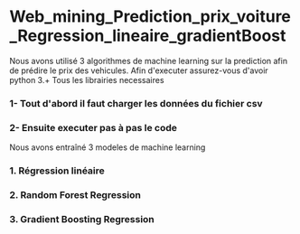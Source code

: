 # Web_mining_Prediction_prix_voiture_Regression_lineaire_gradientBoost
Nous avons utilisé 3 algorithmes de machine learning sur la prediction afin de prédire le prix des vehicules.
Afin d'executer assurez-vous d'avoir python 3.+
Tous les librairies necessaires
### 1- Tout d'abord il faut charger les données du fichier csv
### 2- Ensuite executer pas à pas le code

Nous avons entraîné 3 modeles de machine learning
### 1. Régression linéaire
### 2. Random Forest Regression
### 3. Gradient Boosting Regression
